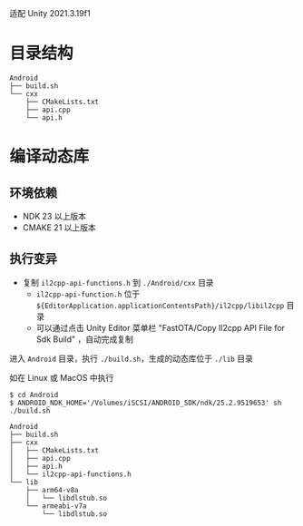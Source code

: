 
适配 Unity 2021.3.19f1

# 目录结构
```
Android
├── build.sh
└── cxx
    ├── CMakeLists.txt
    ├── api.cpp
    └── api.h
```

# 编译动态库

## 环境依赖

* NDK 23 以上版本
* CMAKE 21 以上版本

## 执行变异

* 复制 `il2cpp-api-functions.h` 到 `./Android/cxx` 目录
    * `il2cpp-api-function.h` 位于 `${EditorApplication.applicationContentsPath}/il2cpp/libil2cpp` 目录
    * 可以通过点击 Unity Editor 菜单栏 "FastOTA/Copy Il2cpp API File for Sdk Build" ，自动完成复制

进入 `Android` 目录，执行 `./build.sh`，生成的动态库位于 `./lib` 目录

如在 Linux 或 MacOS 中执行
```shell
$ cd Android
$ ANDROID_NDK_HOME='/Volumes/iSCSI/ANDROID_SDK/ndk/25.2.9519653' sh ./build.sh
```

```
Android
├── build.sh
├── cxx
│   ├── CMakeLists.txt
│   ├── api.cpp
│   ├── api.h
│   └── il2cpp-api-functions.h
└── lib
    ├── arm64-v8a
    │   └── libdlstub.so
    └── armeabi-v7a
        └── libdlstub.so
```